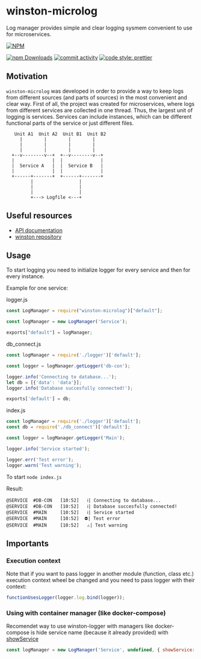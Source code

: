 # winston-microlog

Log manager provides simple and clear logging sysmem convenient to use for microservices.

[![NPM](https://nodei.co/npm/winston-microlog.png?downloads=true&downloadRank=true)](https://nodei.co/npm/winston-microlog/)

[![npm Downloads](https://img.shields.io/npm/dm/winston-microlog.svg?style=flat-square)](https://npmcharts.com/compare/winston-microlog?minimal=true)
[![commit activity](https://img.shields.io/github/commit-activity/m/dissfall/winston-microlog?style=flat-square)](https://github.com/Dissfall/winston-microlog/commits/master)
[![code style: prettier](https://img.shields.io/badge/code_style-prettier-ff69b4.svg?style=flat-square)](https://github.com/prettier/prettier)

## Motivation

`winston-microlog` was developed in order to provide a way to keep logs from different sources (and parts of sources) in the most convenient and clear way. First of all, the project was created for microservices, where logs from different services are collected in one thread. Thus, the largest unit of logging is services. Services can include instances, which can be different functional parts of the service or just different files.

```
   Unit A1  Unit A2  Unit B1  Unit B2
     |        |        |        |
     |        |        |        |
     |        |        |        |
  +--v--------v--+  +--v--------v--+
  |              |  |              |
  |  Service A   |  |  Service B   |
  |              |  |              |
  +------+-------+  +------+-------+
         |                 |
         |                 |
         |                 |
         +---> Logfile <---+
```
## Useful resources
 * [API documentation](https://dissfall.github.io/winston-microlog/)
 * [winston repository](https://github.com/winstonjs/winston)

## Usage

To start logging you need to initialize logger for every service and then for every instance.

Example for one service:

logger.js
``` js
const LogManager = require("winston-microlog")["default"];

const logManager = new LogManager('Service');

exports["default"] = logManager;
```

db_connect.js
``` js
const logManager = require('./logger')['default'];

const logger = logManager.getLogger('db-con');

logger.info('Connecting to database...');
let db = [{'data': 'data'}];
logger.info('Database succesfully connected!');

exports['default'] = db;
```

index.js
``` js
const logManager = require('./logger')['default'];
const db = require('./db_connect')['default'];

const logger = logManager.getLogger('Main');

logger.info('Service started');

logger.err('Test error');
logger.warn('Test warning');
```

To start `node index.js`

Result:
```
@SERVICE  #DB-CON   [10:52]   ℹ| Connecting to database...
@SERVICE  #DB-CON   [10:52]   ℹ| Database succesfully connected!
@SERVICE  #MAIN     [10:52]   ℹ| Service started
@SERVICE  #MAIN     [10:52]  ⛔| Test error
@SERVICE  #MAIN     [10:52]   ⚠️| Test warning
```
## Importants
### Execution context
Note that if you want to pass logger in another module (function, class etc.) execution context wheel be changed and you need to pass logger with their context:
``` js
functionUsesLogger(logger.log.bind(logger));
```
### Using with container manager (like docker-compose)
Recomendet way to use winston-logger with managers like docker-compose is hide service name (because it already provided) with [showService](https://dissfall.github.io/winston-microlog/interfaces/lmconfig.html#showservice)
``` js
const logManager = new LogManager('Service', undefined, { showService: false });
```
